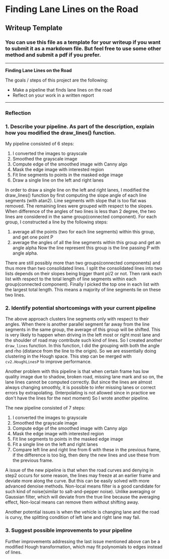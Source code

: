 # **Finding Lane Lines on the Road**

## Writeup Template

### You can use this file as a template for your writeup if you want to submit it as a markdown file. But feel free to use some other method and submit a pdf if you prefer.

---

**Finding Lane Lines on the Road**

The goals / steps of this project are the following:
* Make a pipeline that finds lane lines on the road
* Reflect on your work in a written report


[//]: # (Image References)

[image1]: ./examples/grayscale.jpg "Grayscale"

---

### Reflection

### 1. Describe your pipeline. As part of the description, explain how you modified the draw_lines() function.

My pipeline consisted of 6 steps:
1. I converted the images to grayscale
2. Smoothed the grayscale image
3. Compute edge of the smoothed image with Canny algo
4. Mask the edge image with interested region
5. Fit line segments to points in the masked edge image
6. Draw a single line on the left and right lanes

In order to draw a single line on the left and right lanes, I modified the draw_lines() function by first computing the slope angle of each line segments (with atan2). Line segments with slope that is too flat was removed. The remaining lines were grouped with respect to the slopes. When difference of the angles of two lines is less than 2 degree, the two lines are considered in the same group(connected component). For each group, I constructed a line by the following steps:
1. average all the points (two for each line segments) within this group, and get one point P
2. average the angles of all the line segments within this group and get an angle alpha
Now the line represent this group is the line passing P with angle alpha.

There are still possibly more than two groups(connected components) and thus more than two consolidated lines. I split the consolidated lines into two lists depends on their slopes being bigger thant pi/2 or not. Then rank each list with respect to the total length of line segments within each group(connected component). Finally I picked the top one in each list with the largest total length. This means a majority of line segments lie on these two lines.



### 2. Identify potential shortcomings with your current pipeline
The above approach clusters line segments only with respect to their angles. When there is another parallel segment far away from the line segments in the same group, the average of this group will be shifted. This is very likely to happen when driving in the left most or right most lane and the shoulder of road may contribute such kind of lines. So I created another `draw_lines` function. In this function, I did the grouping with both the angle and rho (distance from the line to the origin). So we are essentially doing clustering in the Hough space. This step can be merged with `cv2.HoughLinesP` to improve performance.

Another problem with this pipeline is that when certain frame has low quality image due to shadow, broken road, missing lane mark and so on, the lane lines cannot be computed correctly. But since the lines are almost always changing smoothly, it is possible to infer missing lanes or correct errors by extrapolating. (Interpolating is not allowed since in practice we don't have the lines for the next moment) So I wrote another pipeline.

The new pipeline consisted of 7 steps:
1. I converted the images to grayscale
2. Smoothed the grayscale image
3. Compute edge of the smoothed image with Canny algo
4. Mask the edge image with interested region
5. Fit line segments to points in the masked edge image
6. Fit a single line on the left and right lanes
7. Compare left line and right line from 6 with these in the previous frame, if the difference is too big, then deny the new lines and use these from the previous frame.

A issue of the new pipeline is that when the road curves and denying in step2 occurs for some reason, the lines may freeze at an earlier frame and deviate more along the curve. But this can be easily solved with more advanced denoise methods. Non-local means filter is a good candidate for such kind of noise(similar to salt-and-pepper noise). Unlike averaging or Gaussian filter, which will deviate from the true line because the averaging effect, Non-local means can remove them without shifting away.

Another potential issues is when the vehicle is changing lane and the road is curvy, the splitting condition of left lane and right lane may fail.


### 3. Suggest possible improvements to your pipeline

Further improvements addressing the last issue mentioned above can be a modified Hough transformation, which may fit polynomials to edges instead of lines.
